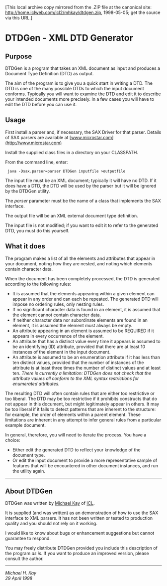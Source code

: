 \[This local archive copy mirrored from the .ZIP file at the canonical
site: <http://home.iclweb.com/icl2/mhkay/dtdgen.zip>, 1998-05-05; get
the source via this URL.\]

DTDGen - XML DTD Generator
==========================

Purpose
-------

DTDGen is a program that takes an XML document as input and produces a
Document Type Definition (DTD) as output.

The aim of the program is to give you a quick start in writing a DTD.
The DTD is one of the many possible DTDs to which the input document
conforms. Typically you will want to examine the DTD and edit it to
describe your intended documents more precisely. In a few cases you will
have to edit the DTD before you can use it.

Usage
-----

First install a parser and, if necessary, the SAX Driver for that
parser. Details of SAX parsers are available at
[www.microstar.com](http://www.microstar.com)

Install the supplied class files in a directory on your CLASSPATH.

From the command line, enter:

` java -Dsax.parser=parser DTDGen inputfile >outputfile`

The input file must be an XML document; typically it will have no DTD.
If it does have a DTD, the DTD will be used by the parser but it will be
ignored by the DTDGen utility.

The *parser* parameter must be the name of a class that implements the
SAX interface.

The output file will be an XML external document type definition.

The input file is not modified; if you want to edit it to refer to the
generated DTD, you must do this yourself.

What it does
------------

The program makes a list of all the elements and attributes that appear
in your document, noting how they are nested, and noting which elements
contain character data.

When the document has been completely processed, the DTD is generated
according to the following rules:

-   It is assumed that the elements appearing within a given element can
    appear in any order and can each be repeated. The generated DTD will
    impose no ordering rules, only nesting rules.
-   If no significant character data is found in an element, it is
    assumed that the element cannot contain character data.
-   If neither character data nor subordinate elements are found in an
    element, it is assumed the element must always be empty.
-   An attribute appearing in an element is assumed to be REQUIRED if it
    appears in every occurrence of the element.
-   An attribute that has a distinct value every time it appears is
    assumed to be an identifying (ID) attribute, provided that there are
    at least 10 instances of the element in the input document.
-   An attribute is assumed to be an enumeration attribute if it has
    less than ten distinct values, provided that the number of instances
    of the attribute is at least three times the number of distinct
    values and at least ten. *There is currently a limitation: DTDGen
    does not check that the attribute values all conform to the XML
    syntax restrictions for enumerated attributes.*

The resulting DTD will often contain rules that are either too
restrictive or too liberal. The DTD may be too restrictive if it
prohibits constructs that do not appear in this document, but might
legitimately appear in others. It may be too liberal if it fails to
detect patterns that are inherent to the structure: for example, the
order of elements within a parent element. These limitations are
inherent in any attempt to infer general rules from a particular example
document.

In general, therefore, you will need to iterate the process. You have a
choice:

-   Either edit the generated DTD to reflect your knowledge of the
    document type.
-   Or edit the input document to provide a more representative sample
    of features that will be encountered in other document instances,
    and run the utility again.

------------------------------------------------------------------------

About DTDGen
------------

DTDGen was written by [Michael Kay](mailto:M.H.Kay@eng.icl.co.uk) of
[ICL](http://www.icl.com).

It is supplied (and was written) as an demonstration of how to use the
SAX interface to XML parsers. It has not been written or tested to
production quality and you should not rely on it working.

I would like to know about bugs or enhancement suggestions but cannot
guarantee to respond.

You may freely distribute DTDGen provided you include this description
of the program *as is*. If you want to produce an improved version,
please consult the author.

------------------------------------------------------------------------

*Michael H. Kay\
29 April 1998*

